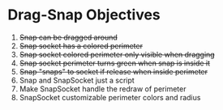 # Drag-Snap Objectives
1. ~~Snap can be dragged around~~
2. ~~Snap socket has a colored perimeter~~
3. ~~Snap socket colored perimeter only visible when dragging~~
4. ~~Snap socket perimeter turns green when snap is inside it~~
5. ~~Snap "snaps" to socket if release when inside perimeter~~
6. Snap and SnapSocket just a script
7. Make SnapSocket handle the redraw of perimeter
8. SnapSocket customizable perimeter colors and radius
